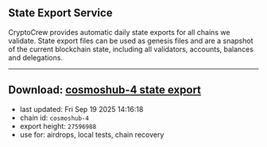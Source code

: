 ## State Export Service
CryptoCrew provides automatic daily state exports for all chains we validate. State export files can be used as genesis files and are a snapshot of the current blockchain state, including all validators, accounts, balances and delegations.

---
**Download: [cosmoshub-4 state export](https://dl-eu2.ccvalidators.com/SERVICE/cosmoshub/cosmoshub-4_export_27596988.json)**
---

- last updated: Fri Sep 19 2025 14:16:18
- chain id: `cosmoshub-4`
- export height: `27596988`
- use for: airdrops, local tests, chain recovery
